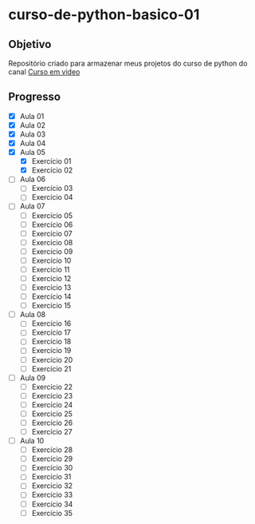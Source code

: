 # curso-de-python-basico-01
## Objetivo
Repositório criado para armazenar meus projetos do curso de python do canal [Curso em video](https://www.youtube.com/@CursoemVideo)

## Progresso
- [x] Aula 01
- [x] Aula 02
- [x] Aula 03
- [x] Aula 04
- [x] Aula 05
   - [x] Exercício 01
   - [x] Exercício 02
- [ ] Aula 06
   - [ ] Exercício 03
   - [ ] Exercício 04
- [ ] Aula 07
   - [ ] Exercício 05
   - [ ] Exercício 06
   - [ ] Exercício 07
   - [ ] Exercício 08
   - [ ] Exercício 09
   - [ ] Exercício 10
   - [ ] Exercício 11
   - [ ] Exercício 12
   - [ ] Exercício 13
   - [ ] Exercício 14
   - [ ] Exercício 15
- [ ] Aula 08
   - [ ] Exercício 16
   - [ ] Exercício 17
   - [ ] Exercício 18
   - [ ] Exercício 19
   - [ ] Exercício 20
   - [ ] Exercício 21
- [ ] Aula 09
   - [ ] Exercício 22
   - [ ] Exercício 23
   - [ ] Exercício 24
   - [ ] Exercício 25
   - [ ] Exercício 26
   - [ ] Exercício 27
- [ ] Aula 10
   - [ ] Exercício 28
   - [ ] Exercício 29
   - [ ] Exercício 30
   - [ ] Exercício 31
   - [ ] Exercício 32
   - [ ] Exercício 33
   - [ ] Exercício 34
   - [ ] Exercício 35
